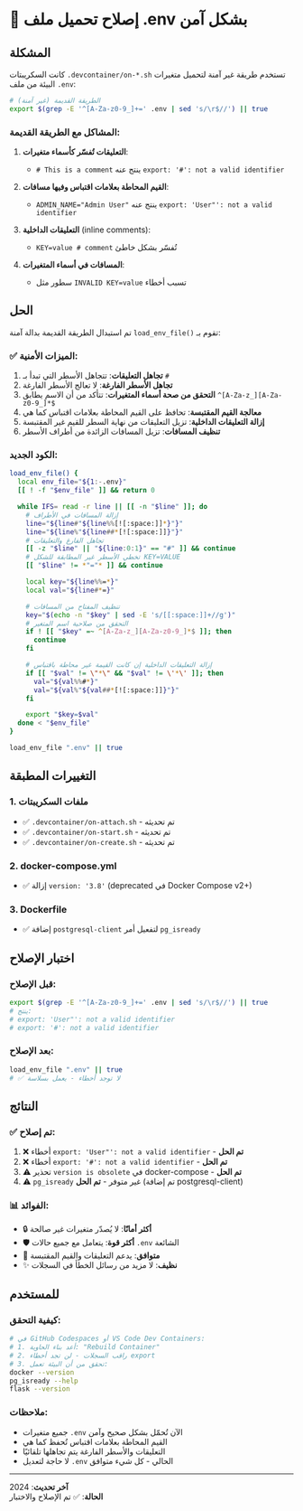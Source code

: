 # 🔧 إصلاح تحميل ملف .env بشكل آمن

## المشكلة

كانت السكريبتات `.devcontainer/on-*.sh` تستخدم طريقة غير آمنة لتحميل متغيرات البيئة من ملف `.env`:

```bash
# الطريقة القديمة (غير آمنة)
export $(grep -E '^[A-Za-z0-9_]+=' .env | sed 's/\r$//') || true
```

### المشاكل مع الطريقة القديمة:

1. **التعليقات تُفسّر كأسماء متغيرات**: 
   - `# This is a comment` ينتج عنه `export: '#': not a valid identifier`

2. **القيم المحاطة بعلامات اقتباس وفيها مسافات**:
   - `ADMIN_NAME="Admin User"` ينتج عنه `export: 'User"': not a valid identifier`

3. **التعليقات الداخلية** (inline comments):
   - `KEY=value # comment` تُفسّر بشكل خاطئ

4. **المسافات في أسماء المتغيرات**:
   - سطور مثل `INVALID KEY=value` تسبب أخطاء

## الحل

تم استبدال الطريقة القديمة بدالة آمنة `load_env_file()` تقوم بـ:

### ✅ الميزات الأمنية:

1. **تجاهل التعليقات**: تتجاهل الأسطر التي تبدأ بـ `#`
2. **تجاهل الأسطر الفارغة**: لا تعالج الأسطر الفارغة
3. **التحقق من صحة أسماء المتغيرات**: تتأكد من أن الاسم يطابق `^[A-Za-z_][A-Za-z0-9_]*$`
4. **معالجة القيم المقتبسة**: تحافظ على القيم المحاطة بعلامات اقتباس كما هي
5. **إزالة التعليقات الداخلية**: تزيل التعليقات من نهاية السطر للقيم غير المقتبسة
6. **تنظيف المسافات**: تزيل المسافات الزائدة من أطراف الأسطر

### الكود الجديد:

```bash
load_env_file() {
  local env_file="${1:-.env}"
  [[ ! -f "$env_file" ]] && return 0

  while IFS= read -r line || [[ -n "$line" ]]; do
    # إزالة المسافات في الأطراف
    line="${line#"${line%%[![:space:]]*}"}"
    line="${line%"${line##*[![:space:]]}"}"
    # تجاهل الفارغ والتعليقات
    [[ -z "$line" || "${line:0:1}" == "#" ]] && continue
    # تخطي الأسطر غير المطابقة للشكل KEY=VALUE
    [[ "$line" != *"="* ]] && continue

    local key="${line%%=*}"
    local val="${line#*=}"

    # تنظيف المفتاح من المسافات
    key="$(echo -n "$key" | sed -E 's/[[:space:]]+//g')"
    # التحقق من صلاحية اسم المتغير
    if ! [[ "$key" =~ ^[A-Za-z_][A-Za-z0-9_]*$ ]]; then
      continue
    fi

    # إزالة التعليقات الداخلية إن كانت القيمة غير محاطة باقتباس
    if [[ "$val" != \"*\" && "$val" != \'*\' ]]; then
      val="${val%%#*}"
      val="${val%"${val##*[![:space:]]}"}"
    fi

    export "$key=$val"
  done < "$env_file"
}

load_env_file ".env" || true
```

## التغييرات المطبقة

### 1. ملفات السكريبتات
- ✅ `.devcontainer/on-attach.sh` - تم تحديثه
- ✅ `.devcontainer/on-start.sh` - تم تحديثه
- ✅ `.devcontainer/on-create.sh` - تم تحديثه

### 2. docker-compose.yml
- ✅ إزالة `version: '3.8'` (deprecated في Docker Compose v2+)

### 3. Dockerfile
- ✅ إضافة `postgresql-client` لتفعيل أمر `pg_isready`

## اختبار الإصلاح

### قبل الإصلاح:
```bash
export $(grep -E '^[A-Za-z0-9_]+=' .env | sed 's/\r$//') || true
# ينتج:
# export: 'User"': not a valid identifier
# export: '#': not a valid identifier
```

### بعد الإصلاح:
```bash
load_env_file ".env" || true
# ✅ لا توجد أخطاء - يعمل بسلاسة
```

## النتائج

### ✅ تم إصلاح:
1. ❌ أخطاء `export: 'User"': not a valid identifier` - **تم الحل**
2. ❌ أخطاء `export: '#': not a valid identifier` - **تم الحل**
3. ⚠️ تحذير `version is obsolete` في docker-compose - **تم الحل**
4. ⚠️ `pg_isready` غير متوفر - **تم الحل** (تم إضافة postgresql-client)

### 📊 الفوائد:
- 🔒 **أكثر أمانًا**: لا يُصدّر متغيرات غير صالحة
- 🛡️ **أكثر قوة**: يتعامل مع جميع حالات `.env` الشائعة
- 📝 **متوافق**: يدعم التعليقات والقيم المقتبسة
- ✨ **نظيف**: لا مزيد من رسائل الخطأ في السجلات

## للمستخدم

### كيفية التحقق:
```bash
# في GitHub Codespaces أو VS Code Dev Containers:
# 1. أعد بناء الحاوية: "Rebuild Container"
# 2. راقب السجلات - لن تجد أخطاء export
# 3. تحقق من أن البيئة تعمل:
docker --version
pg_isready --help
flask --version
```

### ملاحظات:
- جميع متغيرات `.env` الآن تُحمّل بشكل صحيح وآمن
- القيم المحاطة بعلامات اقتباس تُحفظ كما هي
- التعليقات والأسطر الفارغة يتم تجاهلها تلقائيًا
- لا حاجة لتعديل `.env` الحالي - كل شيء متوافق

---

**آخر تحديث**: 2024  
**الحالة**: ✅ تم الإصلاح والاختبار
